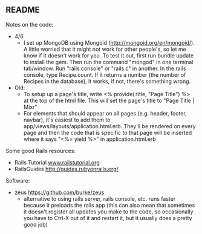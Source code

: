 ## README

Notes on the code:
- 4/6
  - I set up MongoDB using Mongoid (http://mongoid.org/en/mongoid/). A little worried that it might not work for other people's, so let me know if it doesn't work for you. To test it out, first run bundle update to install the gem. Then run the command "mongod" in one terminal tab/window. Run "rails console" or "rails c" in another. In the rails console, type Recipe.count. If it returns a number (the number of Recipes in the database), it works, if not, there's something wrong.
- Old:
  - To setup up a page's title, write <% provide(:title, "Page Title") %> at the top of the html file. This will set the page's title to "Page Title | Mixr"
  - For elements that should appear on all pages (e.g. header, footer, navbar), it's easiest to add them to app/views/layouts/application.html.erb. They'll be rendered on every page and then the code that is specific to that page will be inserted where it says "<%= yield %>" in application.html.erb

Some good Rails resources:
- Rails Tutorial www.railstutorial.org
- RailsGuides http://guides.rubyonrails.org/

Software:
- zeus https://github.com/burke/zeus
  - alternative to using rails server, rails console, etc. runs faster because it preloads the rails app (this can also mean that sometimes it doesn't register all updates you make to the code, so occasionally you have to Ctrl-X out of it and restart it, but it usually does a pretty good job)

